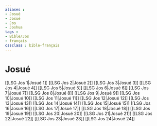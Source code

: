 ```yaml
---
aliases : 
- Josué
- Josué
- Jos
- Joshua
tags : 
- Bible/Jos
- français
cssclass : bible-français
---
```


# Josué

[[LSG Jos 1|Josué 1]]
[[LSG Jos 2|Josué 2]]
[[LSG Jos 3|Josué 3]]
[[LSG Jos 4|Josué 4]]
[[LSG Jos 5|Josué 5]]
[[LSG Jos 6|Josué 6]]
[[LSG Jos 7|Josué 7]]
[[LSG Jos 8|Josué 8]]
[[LSG Jos 9|Josué 9]]
[[LSG Jos 10|Josué 10]]
[[LSG Jos 11|Josué 11]]
[[LSG Jos 12|Josué 12]]
[[LSG Jos 13|Josué 13]]
[[LSG Jos 14|Josué 14]]
[[LSG Jos 15|Josué 15]]
[[LSG Jos 16|Josué 16]]
[[LSG Jos 17|Josué 17]]
[[LSG Jos 18|Josué 18]]
[[LSG Jos 19|Josué 19]]
[[LSG Jos 20|Josué 20]]
[[LSG Jos 21|Josué 21]]
[[LSG Jos 22|Josué 22]]
[[LSG Jos 23|Josué 23]]
[[LSG Jos 24|Josué 24]]
